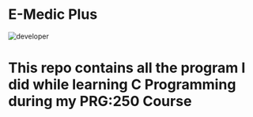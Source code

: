 # E-Medic Plus
![developer](https://img.shields.io/badge/Written%20By%20%3A-Prashant%20Koirala-red)
# This repo contains all the program I did while learning C Programming during my PRG:250 Course #
